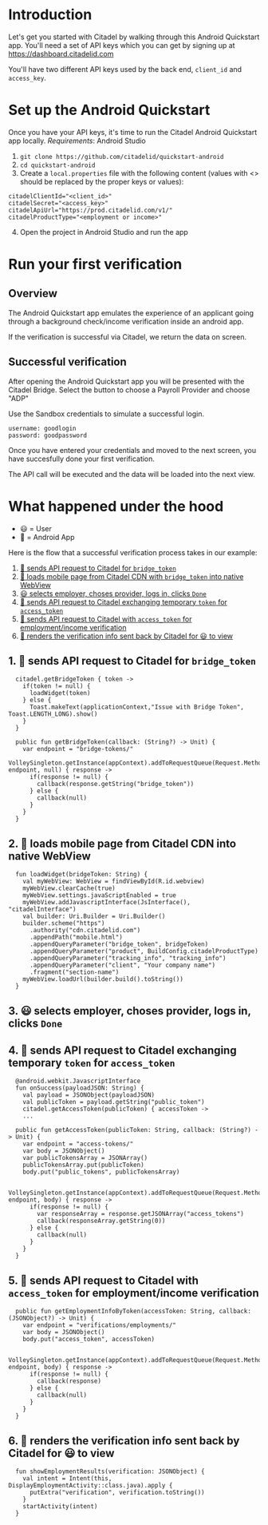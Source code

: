 # Introduction
Let's get you started with Citadel by walking through this Android Quickstart app. You'll need a set of API keys which you can get by signing up at https://dashboard.citadelid.com

You'll have two different API keys used by the back end, `client_id` and `access_key`.


# Set up the Android Quickstart
Once you have your API keys, it's time to run the Citadel Android Quickstart app locally.
*Requirements*: Android Studio

1. `git clone https://github.com/citadelid/quickstart-android`
2. `cd quickstart-android`
3. Create a `local.properties` file with the following content (values with <> should be replaced by the proper keys or values):
```
citadelClientId="<client_id>"
citadelSecret="<access_key>"
citadelApiUrl="https://prod.citadelid.com/v1/"
citadelProductType="<employment or income>"
```
4. Open the project in Android Studio and run the app

# Run your first verification
## Overview
The Android Quickstart app emulates the experience of an applicant going through a background check/income verification inside an android app.

If the verification is successful via Citadel, we return the data on screen. 

## Successful verification

After opening the Android Quickstart app you will be presented with the Citadel Bridge. Select the button to choose a Payroll Provider and choose "ADP"

Use the Sandbox credentials to simulate a successful login.

```
username: goodlogin
password: goodpassword
```

Once you have entered your credentials and moved to the next screen, you have succesfully done your first verification. 

The API call will be executed and the data will be loaded into the next view.

# What happened under the hood

- :smiley: = User
- :iphone: = Android App

Here is the flow that a successful verification process takes in our example:

1. [:iphone: sends API request to Citadel for `bridge_token`](#step-1)
2. [:iphone: loads mobile page from Citadel CDN with `bridge_token` into native WebView](#step-2)
3. [:smiley: selects employer, choses provider, logs in, clicks `Done`](#step-3)
4. [:iphone: sends API request to Citadel exchanging temporary `token` for `access_token`](#step-4)
5. [:iphone: sends API request to Citadel with `access_token` for employment/income verification](#step-5)
6. [:iphone: renders the verification info sent back by Citadel for :smiley: to view](#step-6)

## <a id="step-1"></a>1. :iphone: sends API request to Citadel for `bridge_token`
```
  citadel.getBridgeToken { token ->
    if(token != null) {
      loadWidget(token)
    } else {
      Toast.makeText(applicationContext,"Issue with Bridge Token", Toast.LENGTH_LONG).show()
    }
  }
```
```
  public fun getBridgeToken(callback: (String?) -> Unit) {
    var endpoint = "bridge-tokens/"
    VolleySingleton.getInstance(appContext).addToRequestQueue(Request.Method.POST, endpoint, null) { response ->
      if(response != null) {
        callback(response.getString("bridge_token"))
      } else {
        callback(null)
      }
    }
  }
```
## <a id="step-2"></a>2. :iphone: loads mobile page from Citadel CDN into native WebView
```
  fun loadWidget(bridgeToken: String) {
    val myWebView: WebView = findViewById(R.id.webview)
    myWebView.clearCache(true)
    myWebView.settings.javaScriptEnabled = true
    myWebView.addJavascriptInterface(JsInterface(), "citadelInterface")
    val builder: Uri.Builder = Uri.Builder()
    builder.scheme("https")
      .authority("cdn.citadelid.com")
      .appendPath("mobile.html")
      .appendQueryParameter("bridge_token", bridgeToken)
      .appendQueryParameter("product", BuildConfig.citadelProductType)
      .appendQueryParameter("tracking_info", "tracking_info")
      .appendQueryParameter("client", "Your company name")
      .fragment("section-name")
    myWebView.loadUrl(builder.build().toString())
  }
```
## <a id="step-3"></a>3. :smiley: selects employer, choses provider, logs in, clicks `Done`
## <a id="step-4"></a>4. :iphone: sends API request to Citadel exchanging temporary `token` for `access_token`
```
  @android.webkit.JavascriptInterface
  fun onSuccess(payloadJSON: String) {
    val payload = JSONObject(payloadJSON)
    val publicToken = payload.getString("public_token")
    citadel.getAccessToken(publicToken) { accessToken ->
    ...
```
```
  public fun getAccessToken(publicToken: String, callback: (String?) -> Unit) {
    var endpoint = "access-tokens/"
    var body = JSONObject()
    var publicTokensArray = JSONArray()
    publicTokensArray.put(publicToken)
    body.put("public_tokens", publicTokensArray)

    VolleySingleton.getInstance(appContext).addToRequestQueue(Request.Method.POST, endpoint, body) { response ->
      if(response != null) {
        var responseArray = response.getJSONArray("access_tokens")
        callback(responseArray.getString(0))
      } else {
        callback(null)
      }
    }
  }
```
## <a id="step-5"></a>5. :iphone: sends API request to Citadel with `access_token` for employment/income verification
```
  public fun getEmploymentInfoByToken(accessToken: String, callback: (JSONObject?) -> Unit) {
    var endpoint = "verifications/employments/"
    var body = JSONObject()
    body.put("access_token", accessToken)

    VolleySingleton.getInstance(appContext).addToRequestQueue(Request.Method.POST, endpoint, body) { response ->
      if(response != null) {
        callback(response)
      } else {
        callback(null)
      }
    }
  }
```
## <a id="step-6"></a>6. :iphone: renders the verification info sent back by Citadel for :smiley: to view
```
  fun showEmploymentResults(verification: JSONObject) {
    val intent = Intent(this, DisplayEmploymentActivity::class.java).apply {
      putExtra("verification", verification.toString())
    }
    startActivity(intent)
  }
```